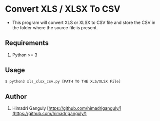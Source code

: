 # Convert XLS / XLSX To CSV

 * This program will convert XLS or XLSX to CSV file and store the CSV in the folder where the source file is present.

 ## Requirements
1. Python >= 3

## Usage

```bash
$ python3 xls_xlsx_csv.py [PATH TO THE XLS/XLSX File]
```

## Author

1. Himadri Ganguly [https://github.com/himadriganguly/](https://github.com/himadriganguly/)
